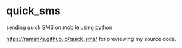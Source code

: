 # quick_sms
sending quick SMS on mobile using python



 https://raman7s.github.io/quick_sms/ for previewing my source code.
 
